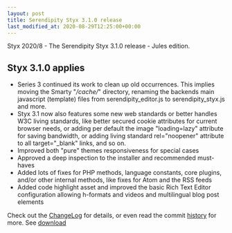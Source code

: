 ```yaml
---
layout: post
title: Serendipity Styx 3.1.0 release
last_modified_at: 2020-08-29T12:25:00+00:00
---
```


Styx 2020/8 - The Serendipity Styx 3.1.0 release - Jules edition.

## Styx 3.1.0 applies

  - Series 3 continued its work to clean up old occurrences. This implies moving the Smarty "_/cache/_" directory, renaming the backends main javascript (template) files from serendipity_editor.js to serendipity_styx.js and more.
  - Styx 3.1 now also features some new web standards or better handles W3C living standards, like better secured cookie attributes for current browser needs, or adding per default the image "loading=lazy" attribute for saving bandwidth, or adding living standard rel="noopener" attribute to all target="_blank" links, and so on.
  - Improved both "pure" themes responsiveness for special cases
  - Approved a deep inspection to the installer and recommended must-haves
  - Added lots of fixes for PHP methods, language constants, core plugins, and/or other internal methods, like fixes for Atom and the RSS feeds
  - Added code highlight asset and improved the basic Rich Text Editor configuration allowing h-formats and videos and multilingual blog post elements

Check out the [ChangeLog](https://github.com/ophian/styx/blob/3.1.0/docs/NEWS) for details, or even read the commit [history](https://github.com/ophian/styx/commits/3.1.0) for more. See [download](https://github.com/ophian/styx/releases/tag/3.1.0)
